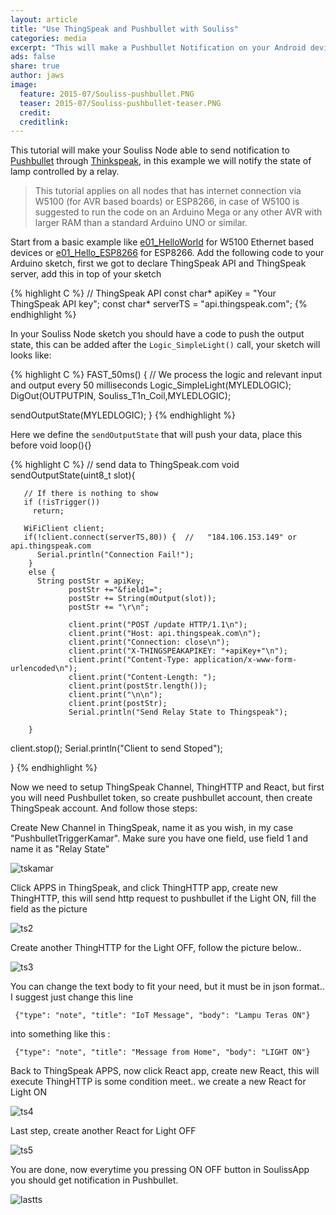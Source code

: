 ```yaml
---
layout: article
title: "Use ThingSpeak and Pushbullet with Souliss"
categories: media
excerpt: "This will make a Pushbullet Notification on your Android device."
ads: false
share: true
author: jaws
image:
  feature: 2015-07/Souliss-pushbullet.PNG 
  teaser: 2015-07/Souliss-pushbullet-teaser.PNG
  credit: 
  creditlink: 
---
```


This tutorial will make your Souliss Node able to send notification to [Pushbullet](https://www.pushbullet.com/) through [Thinkspeak](https://thingspeak.com/), in this example we will notify the state of lamp controlled by a relay.
 
> This tutorial applies on all nodes that has internet connection via W5100 (for AVR based boards) or ESP8266, in case of W5100 is suggested to run the code on an Arduino Mega or any other AVR with larger RAM than a standard Arduino UNO or similar.

Start from a basic example like [e01_HelloWorld](https://github.com/souliss/souliss/blob/friariello/examples/ethernet/e01_HelloWorld/e01_HelloWorld.ino) for W5100 Ethernet based devices or [e01_Hello_ESP8266](https://github.com/souliss/souliss/blob/friariello/examples/WiFi/e01_Hello_ESP8266/e01_Hello_ESP8266.ino) for ESP8266. Add the following code to your Arduino sketch, first we got to declare ThingSpeak API and ThingSpeak server, add this in top of your sketch

{% highlight C %}
// ThingSpeak API
const char* apiKey = "Your ThingSpeak API key";
const char* serverTS = "api.thingspeak.com";
{% endhighlight %}

In your Souliss Node sketch you should have a code to push the output state, this can be added after the ```Logic_SimpleLight()``` call, your sketch will looks like:

{% highlight C %}
FAST_50ms() {   // We process the logic and relevant input and output every 50 milliseconds
   Logic_SimpleLight(MYLEDLOGIC);
   DigOut(OUTPUTPIN, Souliss_T1n_Coil,MYLEDLOGIC);
   
   sendOutputState(MYLEDLOGIC);
} 
{% endhighlight %}

Here we define the ```sendOutputState``` that will push your data, place this before void loop(){}

{% highlight C %}
  // send data to ThingSpeak.com
  void sendOutputState(uint8_t slot){
       
	   // If there is nothing to show
	   if (!isTrigger())
         return;
		 
       WiFiClient client;
       if(!client.connect(serverTS,80)) {  //   "184.106.153.149" or api.thingspeak.com
          Serial.println("Connection Fail!");
        }
        else {
          String postStr = apiKey;
                 postStr +="&field1=";
                 postStr += String(mOutput(slot));
                 postStr += "\r\n";
 
                 client.print("POST /update HTTP/1.1\n");
                 client.print("Host: api.thingspeak.com\n");
                 client.print("Connection: close\n");
                 client.print("X-THINGSPEAKAPIKEY: "+apiKey+"\n");
                 client.print("Content-Type: application/x-www-form-urlencoded\n");
                 client.print("Content-Length: ");
                 client.print(postStr.length());
                 client.print("\n\n");
                 client.print(postStr);
                 Serial.println("Send Relay State to Thingspeak");
 
        }
  client.stop();
  Serial.println("Client to send Stoped");
  
}
{% endhighlight %}

Now we need to setup ThingSpeak Channel, ThingHTTP and React, but first you will need Pushbullet token, so create pushbullet account, then create ThingSpeak account. And follow those steps:

Create New Channel in ThingSpeak, name it as you wish, in my case "PushbulletTriggerKamar". Make sure you have one field, use field 1 and name it as "Relay State"

![tskamar](http://souliss.net/images/2015-07/config1.PNG)

Click APPS in ThingSpeak, and click ThingHTTP app, create new ThingHTTP, this will send http request to pushbullet if the Light ON, fill the field as the picture

![ts2](http://souliss.net/images/2015-07/config2.PNG)

Create another ThingHTTP for the Light OFF, follow the picture below..

![ts3](http://souliss.net/images/2015-07/config3.PNG)

You can change the text body to fit your need, but it must be in json format.. I suggest just change this line

` 
{"type": "note", "title": "IoT Message", "body": "Lampu Teras ON"}
`

into something like this :

` 
{"type": "note", "title": "Message from Home", "body": "LIGHT ON"}
` 

Back to ThingSpeak APPS, now click React app, create new React, this will execute ThingHTTP is some condition meet.. we create a new React for Light ON

![ts4](http://souliss.net/images/2015-07/config4.PNG)

Last step, create another React for Light OFF

![ts5](http://souliss.net/images/2015-07/config5.PNG)

You are done, now everytime you pressing ON OFF button in SoulissApp you should get notification in Pushbullet.

![lastts](http://souliss.net/images/2015-07/Souliss-pushbullet.PNG)


